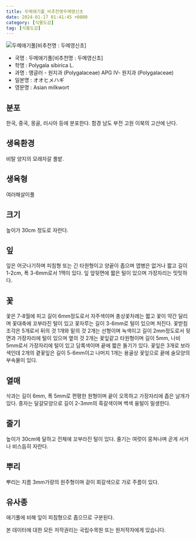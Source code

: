 ```yaml
---
title: 두메애기풀_비추천명두메영신초
date: 2024-01-17 01:41:45 +0800
category: [식물도감]
tag: [식물도감]
---
```




![두메애기풀[비추천명 : 두메영신초]](/fileUpload/plants/basic/Polygalaceae/Polygala/14845/14845_1_th2.jpg)
- 국명 : 두메애기풀[비추천명 : 두메영신초]
- 학명 : Polygala sibirica L.
- 과명 : 앵글러 - 원지과 (Polygalaceae) APG Ⅳ- 원지과 (Polygalaceae)
- 일본명 : オオヒメハギ
- 영문명 : Asian milkwort


## 분포
한국, 중국, 몽골, 러시아 등에 분포한다.함경 남도 부전 고원 이북의 고산에 난다.
## 생육환경
비탈 양지의 모래자갈 풀밭.
## 생육형
여러해살이풀 
## 크기
높이가 30cm 정도로 자란다.
## 잎
잎은 어긋나기하며 피침형 또는 긴 타원형이고 양끝이 좁으며 엽병은 없거나 짧고 길이 1-2cm, 폭 3-6mm로서 1맥이 있다. 잎 앞뒷면에 짧은 털이 있으며 가장자리는 밋밋하다.
## 꽃
꽃은 7-8월에 피고 길이 6mm정도로서 자주색이며 총상꽃차례는 짧고 꽃이 약간 달리며 꽃대축에 꼬부라진 털이 있고 꽃자루는 길이 3-6mm로 털이 있으며 처진다. 꽃받침조각은 5개로서 뒤의 것 1개와 밑의 것 2개는 선형이며 녹색이고 길이 2mm정도로서 뒷면과 가장자리에 털이 있으며 옆의 것 2개는 꽃잎같고 타원형이며 길이 5mm, 나비 5mm로서 가장자리에 털이 있고 담록색이며 끝에 짧은 돌기가 있다. 꽃잎은 3개로 보라색인데 2개의 곁꽃잎은 길이 5-6mm이고 나머지 1개는 용골상 꽃잎으로 끝에 술모양의 부속물이 있다.
## 열매
삭과는 길이 6mm, 폭 5mm로 편평한 원형이며 끝이 오목하고 가장자리에 좁은 날개가 있다. 종자는 달걀모양으로 길이 2-3mm의 흑갈색이며 백색 융털이 밀생한다.
## 줄기
높이가 30cm에 달하고 전체에 꼬부라진 털이 있다. 줄기는 여럿이 뭉쳐나며 곧게 서거나 비스듬히 자란다.
## 뿌리
뿌리는 지름 3mm가량의 원주형이며 겉이 회갈색으로 가로 주름이 있다.
## 유사종
애기풀에 비해 잎이 피침형으로 좁으므로 구분된다. 






본 데이터에 대한 모든 저작권리는 국립수목원 또는 원저작자에게 있습니다.
